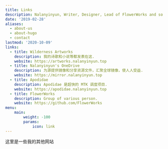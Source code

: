 ```yaml
---
title: Links
description: Nalanyinyun, Writer, Designer, Lead of FlowerWorks and so on.
date: '2019-02-28'
aliases:
  - about-us
  - about-hugo
  - contact
lastmod: '2020-10-09'
links:
  - title: Wilderness Artworks
    description: 我的诗歌和小说等都发表在这.
    website: https://artworks.nalanyinyun.top
  - title: Nalanyinyun's OneDrive
    description: 为源提供镜像和分享资源文件，汇聚全球镜像，使人人受益.
    website: https://mirror.nalanyinyun.top
  - title: Apodidae
    description: Apodidae 是超快的 MTK 调度项目.
    website: https://apodidae.nalanyinyun.top
  - title: FlowerWorks
    description: Group of various person.
    website: https://github.com/FlowerWorks
menu:
    main: 
        weight: -100
        params:
            icon: link
---
```

这里是一些我的其他网站
